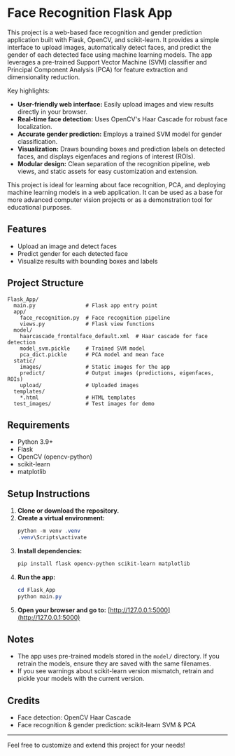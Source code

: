 
# Face Recognition Flask App

This project is a web-based face recognition and gender prediction application built with Flask, OpenCV, and scikit-learn. It provides a simple interface to upload images, automatically detect faces, and predict the gender of each detected face using machine learning models. The app leverages a pre-trained Support Vector Machine (SVM) classifier and Principal Component Analysis (PCA) for feature extraction and dimensionality reduction.

Key highlights:
- **User-friendly web interface:** Easily upload images and view results directly in your browser.
- **Real-time face detection:** Uses OpenCV's Haar Cascade for robust face localization.
- **Accurate gender prediction:** Employs a trained SVM model for gender classification.
- **Visualization:** Draws bounding boxes and prediction labels on detected faces, and displays eigenfaces and regions of interest (ROIs).
- **Modular design:** Clean separation of the recognition pipeline, web views, and static assets for easy customization and extension.

This project is ideal for learning about face recognition, PCA, and deploying machine learning models in a web application. It can be used as a base for more advanced computer vision projects or as a demonstration tool for educational purposes.

## Features
- Upload an image and detect faces
- Predict gender for each detected face
- Visualize results with bounding boxes and labels

## Project Structure
```
Flask_App/
  main.py                # Flask app entry point
  app/
    face_recognition.py  # Face recognition pipeline
    views.py             # Flask view functions
  model/
    haarcascade_frontalface_default.xml  # Haar cascade for face detection
    model_svm.pickle     # Trained SVM model
    pca_dict.pickle      # PCA model and mean face
  static/
    images/              # Static images for the app
    predict/             # Output images (predictions, eigenfaces, ROIs)
    upload/              # Uploaded images
  templates/
    *.html               # HTML templates
  test_images/           # Test images for demo
```

## Requirements
- Python 3.9+
- Flask
- OpenCV (opencv-python)
- scikit-learn
- matplotlib

## Setup Instructions
1. **Clone or download the repository.**
2. **Create a virtual environment:**
   ```powershell
   python -m venv .venv
   .venv\Scripts\activate
   ```
3. **Install dependencies:**
   ```powershell
   pip install flask opencv-python scikit-learn matplotlib
   ```
4. **Run the app:**
   ```powershell
   cd Flask_App
   python main.py
   ```
5. **Open your browser and go to:**
   [http://127.0.0.1:5000](http://127.0.0.1:5000)

## Notes
- The app uses pre-trained models stored in the `model/` directory. If you retrain the models, ensure they are saved with the same filenames.
- If you see warnings about scikit-learn version mismatch, retrain and pickle your models with the current version.

## Credits
- Face detection: OpenCV Haar Cascade
- Face recognition & gender prediction: scikit-learn SVM & PCA

---
Feel free to customize and extend this project for your needs!
